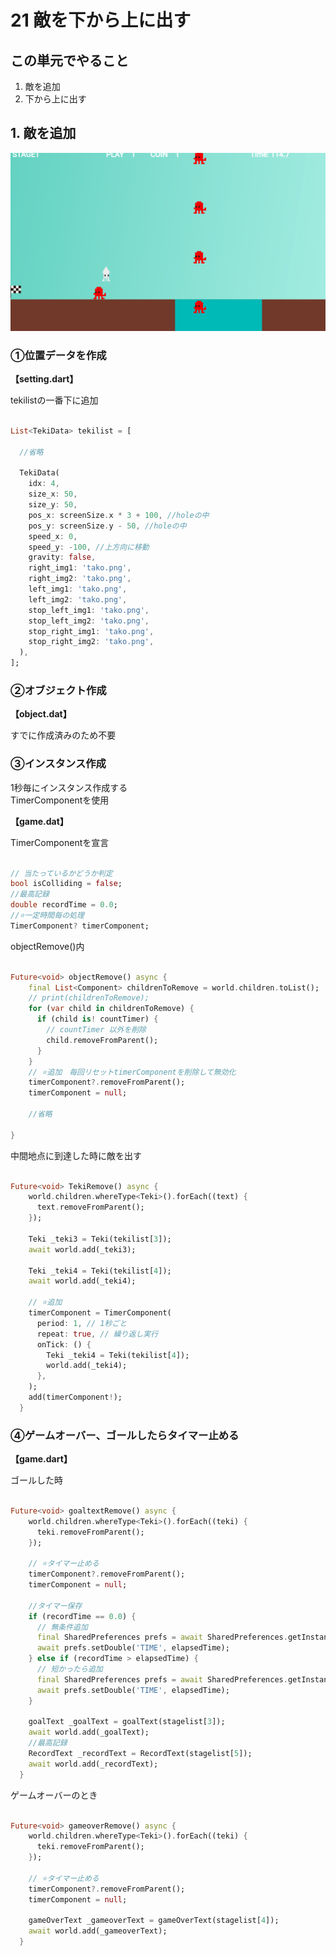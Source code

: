 # **21 敵を下から上に出す**

## **この単元でやること**

1. 敵を追加
2. 下から上に出す

## **1. 敵を追加**

![teki](img/21_teki1-1.png)

### **①位置データを作成**

**【setting.dart】**

tekilistの一番下に追加

```dart

List<TekiData> tekilist = [
  
  //省略

  TekiData(
    idx: 4,
    size_x: 50,
    size_y: 50,
    pos_x: screenSize.x * 3 + 100, //holeの中
    pos_y: screenSize.y - 50, //holeの中
    speed_x: 0,
    speed_y: -100, //上方向に移動
    gravity: false,
    right_img1: 'tako.png',
    right_img2: 'tako.png',
    left_img1: 'tako.png',
    left_img2: 'tako.png',
    stop_left_img1: 'tako.png',
    stop_left_img2: 'tako.png',
    stop_right_img1: 'tako.png',
    stop_right_img2: 'tako.png',
  ),
];

```


### **②オブジェクト作成**

**【object.dat】**

すでに作成済みのため不要

### **③インスタンス作成**

1秒毎にインスタンス作成する  
TimerComponentを使用

**【game.dat】**

TimerComponentを宣言

```dart

// 当たっているかどうか判定
bool isColliding = false;
//最高記録
double recordTime = 0.0;
//⭐️一定時間毎の処理
TimerComponent? timerComponent;

```

objectRemove()内

```dart

Future<void> objectRemove() async {
    final List<Component> childrenToRemove = world.children.toList();
    // print(childrenToRemove);
    for (var child in childrenToRemove) {
      if (child is! countTimer) {
        // countTimer 以外を削除
        child.removeFromParent();
      }
    }
    // ⭐️追加　毎回リセットtimerComponentを削除して無効化
    timerComponent?.removeFromParent();
    timerComponent = null;

    //省略

}

```

中間地点に到達した時に敵を出す

```dart

Future<void> TekiRemove() async {
    world.children.whereType<Teki>().forEach((text) {
      text.removeFromParent();
    });

    Teki _teki3 = Teki(tekilist[3]);
    await world.add(_teki3);

    Teki _teki4 = Teki(tekilist[4]);
    await world.add(_teki4);

    // ⭐️追加
    timerComponent = TimerComponent(
      period: 1, // 1秒ごと
      repeat: true, // 繰り返し実行
      onTick: () {
        Teki _teki4 = Teki(tekilist[4]);
        world.add(_teki4);
      },
    );
    add(timerComponent!);
  }

```

### **④ゲームオーバー、ゴールしたらタイマー止める**

**【game.dart】**

ゴールした時

```dart

Future<void> goaltextRemove() async {
    world.children.whereType<Teki>().forEach((teki) {
      teki.removeFromParent();
    });
    
    // ⭐️タイマー止める
    timerComponent?.removeFromParent();
    timerComponent = null;

    //タイマー保存
    if (recordTime == 0.0) {
      // 無条件追加
      final SharedPreferences prefs = await SharedPreferences.getInstance();
      await prefs.setDouble('TIME', elapsedTime);
    } else if (recordTime > elapsedTime) {
      // 短かったら追加
      final SharedPreferences prefs = await SharedPreferences.getInstance();
      await prefs.setDouble('TIME', elapsedTime);
    }

    goalText _goalText = goalText(stagelist[3]);
    await world.add(_goalText);
    //最高記録
    RecordText _recordText = RecordText(stagelist[5]);
    await world.add(_recordText);
  }

```

ゲームオーバーのとき

```dart

Future<void> gameoverRemove() async {
    world.children.whereType<Teki>().forEach((teki) {
      teki.removeFromParent();
    });

    // ⭐️タイマー止める
    timerComponent?.removeFromParent();
    timerComponent = null;

    gameOverText _gameoverText = gameOverText(stagelist[4]);
    await world.add(_gameoverText);
  }

```
